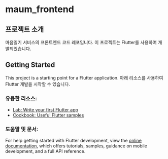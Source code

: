 # maum_frontend

## 프로젝트 소개

마음일기 서비스의 프론트엔드 코드 레포입니다. 이 프로젝트는 Flutter를 사용하여 개발되었습니다.

## Getting Started

This project is a starting point for a Flutter application. 아래 리소스를 사용하여 Flutter 개발을 시작할 수 있습니다.

### 유용한 리소스:

- [Lab: Write your first Flutter app](https://docs.flutter.dev/get-started/codelab)
- [Cookbook: Useful Flutter samples](https://docs.flutter.dev/cookbook)

### 도움말 및 문서:

For help getting started with Flutter development, view the [online documentation](https://docs.flutter.dev/), which offers tutorials, samples, guidance on mobile development, and a full API reference.
